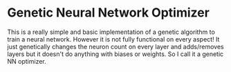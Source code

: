# Genetic Neural Network Optimizer
This is a really simple and basic implementation of a genetic algorithm to train a neural network. However it is not fully functional on every aspect! It just genetically changes the neuron count on every layer and adds/removes layers but it doesn't do anything with biases or weights. So I call it a genetic NN optimizer.